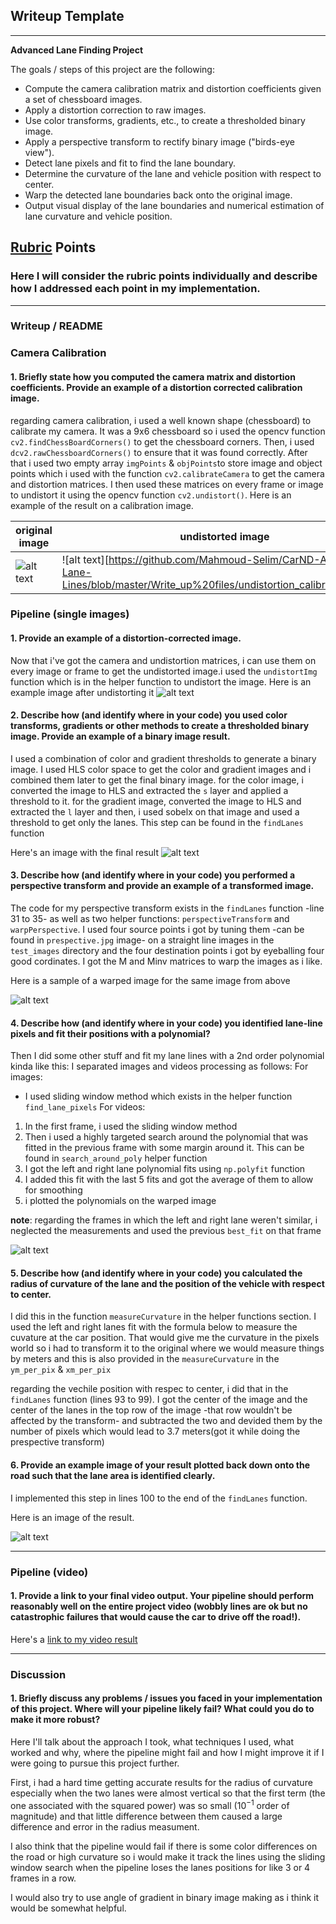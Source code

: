 ## Writeup Template

---

**Advanced Lane Finding Project**

The goals / steps of this project are the following:

* Compute the camera calibration matrix and distortion coefficients given a set of chessboard images.
* Apply a distortion correction to raw images.
* Use color transforms, gradients, etc., to create a thresholded binary image.
* Apply a perspective transform to rectify binary image ("birds-eye view").
* Detect lane pixels and fit to find the lane boundary.
* Determine the curvature of the lane and vehicle position with respect to center.
* Warp the detected lane boundaries back onto the original image.
* Output visual display of the lane boundaries and numerical estimation of lane curvature and vehicle position.


## [Rubric](https://review.udacity.com/#!/rubrics/571/view) Points

### Here I will consider the rubric points individually and describe how I addressed each point in my implementation.  

---

### Writeup / README


### Camera Calibration

#### 1. Briefly state how you computed the camera matrix and distortion coefficients. Provide an example of a distortion corrected calibration image.

regarding camera calibration, i used a well known shape (chessboard) to calibrate my camera. It was a 9x6 chessboard so i used the opencv function `cv2.findChessBoardCorners()` to get the chessboard corners. Then, i used `dcv2.rawChessboardCorners()` to ensure that it was found correctly. After that i used two empty array `imgPoints` & `objPoints`to store image and object points which i used with the function `cv2.calibrateCamera` to get the camera and distortion matrices. I then used these matrices on every frame or image to undistort it using the opencv function `cv2.undistort()`. Here is an example of the result on a calibration image.

|<center>original image</center> |<center> undistorted image</center>|
--------------- |------------------
![alt text](https://github.com/Mahmoud-Selim/CarND-Advanced-Lane-Lines/blob/master/Write_up%20files/undistortion_calibrationImg.jpg)|![alt text][https://github.com/Mahmoud-Selim/CarND-Advanced-Lane-Lines/blob/master/Write_up%20files/undistortion_calibrationImg.jpg)

### Pipeline (single images)

#### 1. Provide an example of a distortion-corrected image.

Now that i've got the camera and undistortion matrices, i can use them on every image or frame to get the undistorted image.i used the `undistortImg` function which is in the helper function to undistort the image. Here is an example image after undistorting it
![alt text](https://github.com/Mahmoud-Selim/CarND-Advanced-Lane-Lines/blob/master/Write_up%20files/undistorted_roadImg.jpg)

#### 2. Describe how (and identify where in your code) you used color transforms, gradients or other methods to create a thresholded binary image.  Provide an example of a binary image result.

I used a combination of color and gradient thresholds to generate a binary image. I used HLS color space to get the color and gradient images and i combined them later to get the final binary image. for the color image, i converted the image to HLS and extracted the `s` layer and applied a threshold to it. for the gradient image,  converted the image to HLS and extracted the `l` layer and then, i used sobelx on that image and used a threshold to get only the lanes. This step can be found in the `findLanes` function

Here's an image with the final result
![alt text](https://github.com/Mahmoud-Selim/CarND-Advanced-Lane-Lines/blob/master/Write_up%20files/binary_roadImg.jpg)

#### 3. Describe how (and identify where in your code) you performed a perspective transform and provide an example of a transformed image.

The code for my perspective transform exists in the `findLanes` function -line 31 to 35- as well as two helper functions: `perspectiveTransform` and `warpPerspective`. I used four source points i got by tuning them -can be found in `prespective.jpg` image- on a straight line images in the `test_images` directory and the four destination points i got by eyeballing four good cordinates. I got the M and Minv matrices to warp the images as i like.

Here is a sample of a warped image for the same image from above

![alt text](https://github.com/Mahmoud-Selim/CarND-Advanced-Lane-Lines/blob/master/Write_up%20files/warped_roadImg.jpg)
#### 4. Describe how (and identify where in your code) you identified lane-line pixels and fit their positions with a polynomial?

Then I did some other stuff and fit my lane lines with a 2nd order polynomial kinda like this:
I separated images and videos processing as follows:
For images:
* I used sliding window method which exists in the helper function `find_lane_pixels`
For videos:
1. In the first frame, i used the sliding window method
2. Then i used a highly targeted search around the polynomial that was fitted in the previous frame with some margin around it. This can be found in `search_around_poly` helper function
3. I got the left and right lane polynomial fits using `np.polyfit` function
4. I added this fit with the last 5 fits and got the average of them to allow for smoothing
5. i plotted the polynomials on the warped image

**note**: regarding the frames in which the left and right lane weren't similar, i neglected the measurements and used the previous `best_fit` on that frame


![alt text](https://github.com/Mahmoud-Selim/CarND-Advanced-Lane-Lines/blob/master/Write_up%20files/LanesInWarped_roadImg.jpg)

#### 5. Describe how (and identify where in your code) you calculated the radius of curvature of the lane and the position of the vehicle with respect to center.

I did this in the function `measureCurvature` in the helper functions section. I used the left and right lanes fit with the formula below to measure the cuvature at the car position. That would give me the curvature in the pixels world so i had to transform it to the original where we would measure things by meters and this is also provided in the `measureCurvature` in the `ym_per_pix` & `xm_per_pix`

regarding the vechile position with respec to center, i did that in the `findLanes` function (lines 93 to 99). I got the center of the image and the center of the lanes in the top row of the image -that row wouldn't be affected by the transform- and subtracted the two and devided them by the number of pixels which would lead to 3.7 meters(got it while doing the prespective transform)



#### 6. Provide an example image of your result plotted back down onto the road such that the lane area is identified clearly.

I implemented this step in lines 100 to the end of the `findLanes` function.

Here is an image of the result.

![alt text](https://github.com/Mahmoud-Selim/CarND-Advanced-Lane-Lines/blob/master/Write_up%20files/result_roadImg.jpg)

---

### Pipeline (video)

#### 1. Provide a link to your final video output.  Your pipeline should perform reasonably well on the entire project video (wobbly lines are ok but no catastrophic failures that would cause the car to drive off the road!).

Here's a [link to my video result](./output_videos/output_project_video.mp4)

---

### Discussion

#### 1. Briefly discuss any problems / issues you faced in your implementation of this project.  Where will your pipeline likely fail?  What could you do to make it more robust?

Here I'll talk about the approach I took, what techniques I used, what worked and why, where the pipeline might fail and how I might improve it if I were going to pursue this project further.

First, i had a hard time getting accurate results for the radius of curvature especially when the two lanes were almost vertical so that the first term (the one associated with the squared power) was so small ($10^{-1}$ order of magnitude) and that little difference between them caused a large difference and error in the radius measument.

I also think that the pipeline would fail if there is some color differences on the road or high curvature so i would make it track the lines using the sliding window search when the pipeline loses the lanes positions for like 3 or 4 frames in a row.

I would also try to use angle of gradient in binary image making as i think it would be somewhat helpful.
